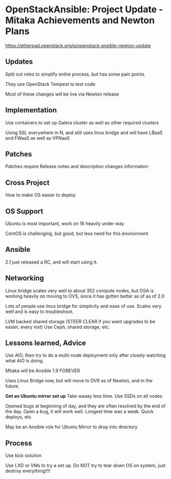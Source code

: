 # OpenStackAnsible: Project Update - Mitaka Achievements and Newton Plans

<https://etherpad.openstack.org/p/openstack-ansible-newton-update>

## Updates
Split out roles to simplify entire process, but has some pain points

They use OpenStack Tempest to test code

Most of these changes will be live via Newton release

## Implementation

Use containers to set up Galera cluster as well as other required clusters

Using SSL everywhere in N, and still uses linux bridge and will have LBaaS and FWaaS as well as VPNaaS

## Patches
Patches require Release notes and description changes information

## Cross Project
How to make OS easier to deploy

## OS Support
Ubuntu is most important, work on 16 heavily under way

CentOS is challenging, but good, but less need for this environment

## Ansible
2.1 just released a RC, and will start using it.

## Networking
Linux bridge scales very well to about 352 compute nodes, but OSA is working heavily on moving to OVS, since it has gotten better as of as of 2.0

Lots of people use linux bridge for simplicity and ease of use.  Scales very well and is easy to troubleshoot.  

LVM backed shared storage (STEER CLEAR if you want upgrades to be easier, every inst) Use Ceph, shared storage, etc. 


## Lessons learned, Advice

Use AIO, then try to do a multi-node deployment only after closely watching what AIO is doing.

Mitaka will be Ansible 1.9 FOREVER

Uses Linux Bridge now, but will move to DVR as of Newton, and in the future.

**Get an Ubuntu mirror set up**  Take waaay less time.  Use SSDs on all nodes

Opened bugs at beginning of day, and they are often resolved by the end of the day.  Open a bug, it will work well.  Longest time was a week.  Quick deploys, etc.

May be an Ansible role for Ubuntu Mirror to drop into directory

## Process

Use kick solution

Use LXD or VMs to try a set up.  Do NOT try to tear down OS on system, just destroy everything!!!!
